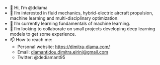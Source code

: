 - 👋 Hi, I’m @ddiama
- 👀 I’m interested in fluid mechanics, hybrid-electric aircraft propulsion, machine learning and multi-disciplinary optimization. 
- 🌱 I’m currently learning fundamentals of machine learning. 
- 💞️ I’m looking to collaborate on small projects developing deep learning models to get some experience. 
- 📫 How to reach me:
    - Personal website: https://dimitra-diama.com/
    - Email: diamantidou.dimitra.eirini@gmail.com
    - Twitter: @dediamant95
